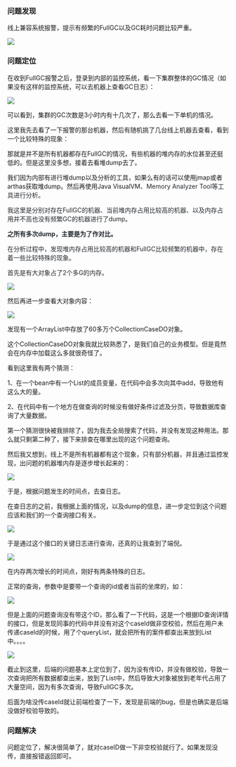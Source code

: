 ### 问题发现


线上兼容系统报警，提示有频繁的FullGC以及GC耗时问题比较严重。



![](https://cdn.nlark.com/yuque/0/2023/png/5378072/1702880427123-d4534019-4b0f-470a-995b-9c2c8b42d2fb.png)



### 问题定位


在收到FullGC报警之后，登录到内部的监控系统，看一下集群整体的GC情况（如果没有这样的监控系统，可以去机器上查看GC日志）：



![](https://cdn.nlark.com/yuque/0/2023/png/5378072/1702879034460-ec898ac3-abed-4ae2-acf7-13777385b45c.png)



可以看到，集群的GC次数是3小时内有十几次了，那么去看一下单机的情况。



这里我先去看了一下报警的那台机器，然后有随机挑了几台线上机器去查看，看到一个比较特殊的现象：



那就是并不是所有机器都存在FullGC的情况，有些机器的堆内存的水位甚至还挺低的。但是这里没多想，接着去看堆dump去了。



我们因为内部有进行堆dump以及分析的工具，如果么有的话可以使用jmap或者arthas获取堆dump。然后再使用Java VisualVM、<font style="color:rgb(36, 41, 46);">Memory Analyzer Tool等工具进行分析。</font>

<font style="color:rgb(36, 41, 46);"></font>

<font style="color:rgb(36, 41, 46);">我这里是分别对存在FullGC的机器、当前堆内存占用比较高的机器、以及内存占用并不高也没有频繁GC的机器进行了dump。</font>

<font style="color:rgb(36, 41, 46);"></font>

**<font style="color:rgb(36, 41, 46);">之所有多次dump，主要是为了作对比。</font>**

**<font style="color:rgb(36, 41, 46);"></font>**

<font style="color:rgb(36, 41, 46);">在分析过程中，发现堆内存占用比较高的机器和FullGC比较频繁的机器中，存在着一些比较特殊的现象。</font>

<font style="color:rgb(36, 41, 46);"></font>

<font style="color:rgb(36, 41, 46);">首先是有大对象占了2个多G的内存。</font>

<font style="color:rgb(36, 41, 46);"></font>

![](https://cdn.nlark.com/yuque/0/2023/png/5378072/1702879386755-26739c8b-7cc8-4b2d-987d-da1dd6940342.png)



然后再进一步查看大对象内容：



![](https://cdn.nlark.com/yuque/0/2023/png/5378072/1702879491271-715cd913-fe9b-4a3d-9ea0-13013ebeba1a.png)



发现有一个ArrayList中存放了60多万个CollectionCaseDO对象。



这个CollectionCaseDO对象我就比较熟悉了，是我们自己的业务模型。但是竟然会在内存中加载这么多就很奇怪了。



看到这里我有两个猜测：



1、在一个bean中有一个List<CollectionCaseDO>的成员变量，在代码中会多次向其中add，导致他有这么大的量。

2、在代码中有一个地方在做查询的时候没有做好条件过滤及分页，导致数据库查询了大量数据。



第一个猜测很快被我排除了，因为我去全局搜索了代码，并没有发现这种用法。那么就只剩第二种了，接下来排查在哪里出现的这个问题查询。



然后我又想到，线上不是所有机器都有这个现象，只有部分机器，并且通过监控发现，出问题的机器堆内存是逐步增长起来的：



![](https://cdn.nlark.com/yuque/0/2023/png/5378072/1702879718972-49d2feb6-48f6-41d9-b2fa-96edb3449a93.png)



于是，根据问题发生的时间点，去查日志。



在查日志的之前，我根据上面的情况，以及dump的信息，进一步定位到这个问题应该和我们的一个查询接口有关。



![](https://cdn.nlark.com/yuque/0/2023/png/5378072/1702879979493-fc330314-721b-4f40-bc74-a6e3af642b8a.png)



于是通过这个接口的关键日志进行查询，还真的让我查到了端倪。



![](https://cdn.nlark.com/yuque/0/2023/png/5378072/1702880468284-890e1eb5-f25e-4c21-9843-4001383d0a6c.png)



在内存两次增长的时间点，刚好有两条特殊的日志。



正常的查询，参数中是要带一个查询的id或者当前的坐席的，如：



![](https://cdn.nlark.com/yuque/0/2023/png/5378072/1702880138834-76381c2f-b580-4e4b-b80e-a76d27fe98a8.png)



但是上面的问题查询没有带这个ID，那么看了一下代码，这是一个根据ID查询详情的接口，但是发现同事的代码中并没有对这个caseId做非空校验，然后在用户未传递caseId的时候，用了个queryList，就会把所有的案件都查出来放到List中。。。。



![](https://cdn.nlark.com/yuque/0/2023/png/5378072/1702880259932-ce1a3b43-accd-45c5-8c6b-a749c0cbb969.png)



截止到这里，后端的问题基本上定位到了，因为没有传ID，并没有做校验，导致一次查询把所有数据都查出来，放到了List中，然后导致大对象被放到老年代占用了大量空间，因为有多次查询，导致FullGC多次。



后面为啥没传caseId就让前端检查了一下，发现是前端的bug，但是也确实是后端没做好校验导致的。

### 问题解决


问题定位了，解决很简单了，就对caseID做一下非空校验就行了。如果发现没传，直接报错返回即可。


